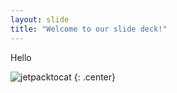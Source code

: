 ```yaml
---
layout: slide
title: "Welcome to our slide deck!"
---
```


 Hello

![jetpacktocat](https://octodex.github.com/images/jetpacktocat.png)
{: .center}
